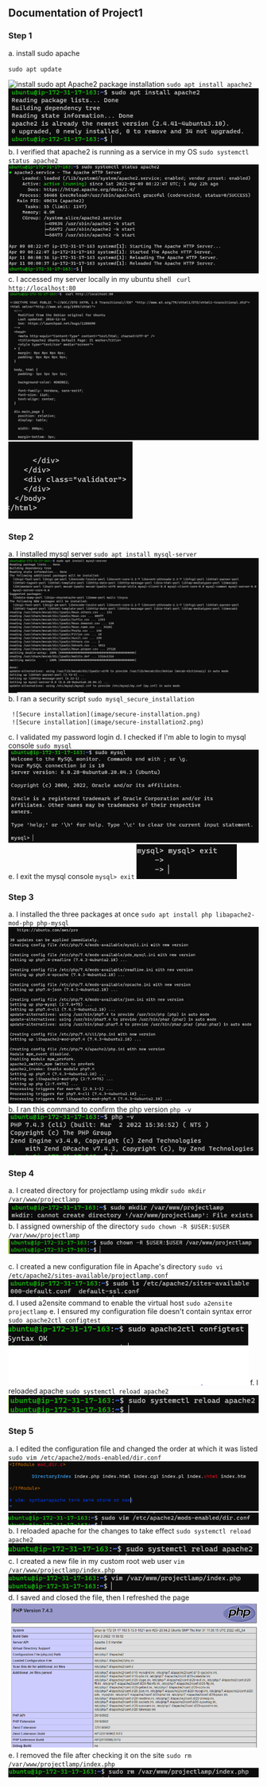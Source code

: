 ## Documentation of Project1
### Step 1

a. install sudo apache

`sudo apt update`

![install sudo apt](image/apt-update1.png)
	Apache2 package installation
    `sudo apt install apache2`
    ![Install apache](image/install-apache2.png)
    b. I verified that apache2 is running as a service in my OS
    `sudo systemctl status apache2`
    	![Verify apache](image/apache-verification.png)
    c. I accessed my server locally in my ubuntu shell
    `
 curl http://localhost:80`
 	![Access server](image/curl-command.png)
     	![Access server](image/curl-command12.png)

  ### Step 2
  a. I installed mysql server
  	`sudo apt install mysql-server`
      	![Install mysql](image/install-mysql.png)
  b. I ran a security script
     `sudo mysql_secure_installation`
     
     ![Secure installation](image/secure-installation.png)
     ![Secure installation](image/secure-installation2.png)
  c. I validated my password login
  d. I checked if I'm able to login to mysql console
     `sudo mysql`
     ![Sudo mysql](image/sudo-mysql.png)
  e. I exit the mysql console
     `mysql> exit`
     ![Exit mysql](image/mysql-exit.png)

### Step 3
a. I installed the three packages at once
    `sudo apt install php libapache2-mod-php php-mysql`
    ![Install php](image/install-php.png)
b. I ran this command to confirm the php version
    `php -v`
    ![Exit mysql](image/php-version.png)

### Step 4
a. I created directory for projectlamp using mkdir
   `sudo mkdir /var/www/projectlamp`
   ![Create directory](image/mkdir.png)
b. I assigned ownership of the directory
     `sudo chown -R $USER:$USER /var/www/projectlamp`
      ![sudo chown](image/ownership-directory.png)

c. I created a new configuration file in Apache's directory
   `sudo vi /etc/apache2/sites-available/projectlamp.conf`
    ![Sudo site](image/site-availability.png)
d. I used a2ensite command to enable the virtual host
    `sudo a2ensite projectlamp`
e. I ensured my configuration file doesn't contain syntax error
     `sudo apache2ctl configtest`
     ![Configuration test](image/configest.png)
f. I reloaded apache
`sudo systemctl reload apache2`
![Configuration test](image/reload-apache.png)

### Step 5
a. I edited the configuration file and changed the order at which it was listed
    `sudo vim /etc/apache2/mods-enabled/dir.conf`
    ![Sudo vim](image/editing.png)
    ![Sudo vim](image/sudo-vim.png)
b. I reloaded apache for the changes to take effect
       `sudo systemctl reload apache2`
    ![Reload apache](image/system-reload.png)
c. I created a new file in my custom root web user
    `vim /var/www/projectlamp/index.php`
    ![Index](image/new-vim.png)
d. I saved and closed the file, then I refreshed the page
     ![PHP](image/php-server.png)
e. I removed the file after checking it on the site
    `sudo rm /var/www/projectlamp/index.php`
    ![Sudo removal](image/removal.png)










   




     	

        
